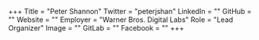 +++
Title = "Peter Shannon"
Twitter = "peterjshan"
LinkedIn = ""
GitHub = ""
Website = ""
Employer = "Warner Bros. Digital Labs"
Role = "Lead Organizer"
Image = ""
GitLab = ""
Facebook = ""
+++
